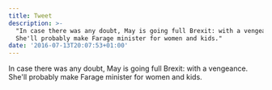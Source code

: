 ```yaml
---
title: Tweet
description: >-
  "In case there was any doubt, May is going full Brexit: with a vengeance.
  She'll probably make Farage minister for women and kids."
date: '2016-07-13T20:07:53+01:00'
---
```

In case there was any doubt, May is going full Brexit: with a vengeance. She'll probably make Farage minister for women and kids.
